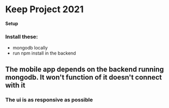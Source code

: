 # Keep Project 2021


**Setup**
### Install these:

- mongodb locally
- run npm install in the backend

## The mobile app depends on the backend running mongodb. It won't function of it doesn't connect with it


### The ui is as responsive as possible
